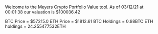 Welcome to the Meyers Crypto Portfolio Value tool. 
As of 03/12/21 at 00:01:38 our valuation is $100036.42 

BTC Price = $57215.0
 ETH Price = $1812.61
BTC Holdings = 0.98BTC
 ETH holdings = 24.255477532ETH 
